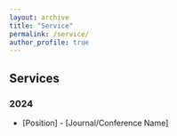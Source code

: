 ```yaml
---
layout: archive
title: "Service"
permalink: /service/
author_profile: true
---
```


## Services

### 2024
- [Position] - [Journal/Conference Name]

